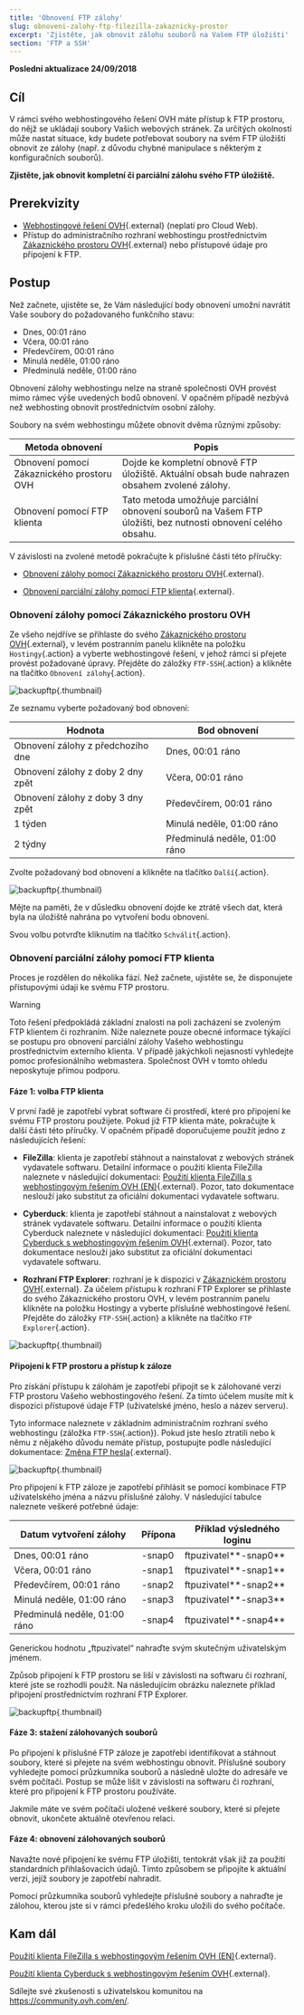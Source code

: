 ```yaml
---
title: 'Obnovení FTP zálohy'
slug: obnoveni-zalohy-ftp-filezilla-zakaznicky-prostor
excerpt: 'Zjistěte, jak obnovit zálohu souborů na Vašem FTP úložišti'
section: 'FTP a SSH'
---
```


**Poslední aktualizace 24/09/2018**

## Cíl

V rámci svého webhostingového řešení OVH máte přístup k FTP prostoru, do nějž se ukládají soubory Vašich webových stránek. Za určitých okolností může nastat situace, kdy budete potřebovat soubory na svém FTP úložišti obnovit ze zálohy (např. z důvodu chybné manipulace s některým z konfiguračních souborů).

**Zjistěte, jak obnovit kompletní či parciální zálohu svého FTP úložiště.**

## Prerekvizity

- [Webhostingové řešení OVH](https://www.ovh.cz/webhosting/){.external} (neplatí pro Cloud Web).
- Přístup do administračního rozhraní webhostingu prostřednictvím [Zákaznického prostoru OVH](https://www.ovh.com/auth/?action=gotomanager){.external} nebo přístupové údaje pro připojení k FTP. 

## Postup

Než začnete, ujistěte se, že Vám následující body obnovení umožní navrátit Vaše soubory do požadovaného funkčního stavu:

- Dnes, 00:01 ráno
- Včera, 00:01 ráno
- Předevčírem, 00:01 ráno
- Minulá neděle, 01:00 ráno
- Předminulá neděle, 01:00 ráno

Obnovení zálohy webhostingu nelze na straně společnosti OVH provést mimo rámec výše uvedených bodů obnovení. V opačném případě nezbývá než webhosting obnovit prostřednictvím osobní zálohy. 

Soubory na svém webhostingu můžete obnovit dvěma různými způsoby:

|Metoda obnovení|Popis|
|---|---|
|Obnovení pomocí Zákaznického prostoru OVH|Dojde ke kompletní obnově FTP úložiště. Aktuální obsah bude nahrazen obsahem zvolené zálohy.|
|Obnovení pomocí FTP klienta|Tato metoda umožňuje parciální obnovení souborů na Vašem FTP úložišti, bez nutnosti obnovení celého obsahu. |

V závislosti na zvolené metodě pokračujte k příslušné části této příručky:

- [Obnovení zálohy pomocí Zákaznického prostoru OVH](https://docs.ovh.com/cz/cs/hosting/obnoveni-zalohy-ftp-filezilla-zakaznicky-prostor/#obnoveni-zalohy-pomoci-zakaznickeho-prostoru-ovh){.external}.

- [Obnovení parciální zálohy pomocí FTP klienta](https://docs.ovh.com/cz/cs/hosting/obnoveni-zalohy-ftp-filezilla-zakaznicky-prostor/#obnoveni-parcialni-zalohy-pomoci-ftp-klienta){.external}.

### Obnovení zálohy pomocí Zákaznického prostoru OVH

Ze všeho nejdříve se přihlaste do svého [Zákaznického prostoru OVH](https://www.ovh.com/auth/?action=gotomanager){.external}, v levém postranním panelu klikněte na položku `Hostingy`{.action} a vyberte webhostingové řešení, v jehož rámci si přejete provést požadované úpravy. Přejděte do záložky `FTP-SSH`{.action} a klikněte na tlačítko `Obnovení zálohy`{.action}.

![backupftp](images/backupftp-step1.png){.thumbnail}

Ze seznamu vyberte požadovaný bod obnovení:

|Hodnota|Bod obnovení|
|---|---|
|Obnovení zálohy z předchozího dne|Dnes, 00:01 ráno|
|Obnovení zálohy z doby 2 dny zpět|Včera, 00:01 ráno|
|Obnovení zálohy z doby 3 dny zpět|Předevčírem, 00:01 ráno|
|1 týden|Minulá neděle, 01:00 ráno|
|2 týdny|Předminulá neděle, 01:00 ráno|

Zvolte požadovaný bod obnovení a klikněte na tlačítko `Další`{.action}. 

![backupftp](images/backupftp-step2.png){.thumbnail}

Mějte na paměti, že v důsledku obnovení dojde ke ztrátě všech dat, která byla na úložiště nahrána po vytvoření bodu obnovení. 

Svou volbu potvrďte kliknutím na tlačítko `Schválit`{.action}.

### Obnovení parciální zálohy pomocí FTP klienta

Proces je rozdělen do několika fází. Než začnete, ujistěte se, že disponujete přístupovými údaji ke svému FTP prostoru. 

> [!warning]
>
> Toto řešení předpokládá základní znalosti na poli zacházení se zvoleným FTP klientem či rozhraním. Níže naleznete pouze obecné informace týkající se postupu pro obnovení parciální zálohy Vašeho webhostingu prostřednictvím externího klienta. V případě jakýchkoli nejasností vyhledejte pomoc profesionálního webmastera. Společnost OVH v tomto ohledu neposkytuje přímou podporu.
>

#### Fáze 1: volba FTP klienta

V první řadě je zapotřebí vybrat software či prostředí, které pro připojení ke svému FTP prostoru použijete. Pokud již FTP klienta máte, pokračujte k další části této příručky. V opačném případě doporučujeme použít jedno z následujících řešení:

- **FileZilla**: klienta je zapotřebí stáhnout a nainstalovat z webových stránek vydavatele softwaru. Detailní informace o použití klienta FileZilla naleznete v následující dokumentaci: [Použití klienta FileZilla s webhostingovým řešením OVH (EN)](https://docs.ovh.com/gb/en/hosting/web_hosting_filezilla_user_guide/){.external}. Pozor, tato dokumentace neslouží jako substitut za oficiální dokumentaci vydavatele softwaru.

- **Cyberduck**: klienta je zapotřebí stáhnout a nainstalovat z webových stránek vydavatele softwaru. Detailní informace o použití klienta Cyberduck naleznete v následující dokumentaci: [Použití klienta Cyberduck s webhostingovým řešením OVH](https://docs.ovh.com/cz/cs/hosting/webhosting_uzivatelska_prirucka_cyberduck_mac/){.external}. Pozor, tato dokumentace neslouží jako substitut za oficiální dokumentaci vydavatele softwaru.

- **Rozhraní FTP Explorer**: rozhraní je k dispozici v [Zákaznickém prostoru OVH](https://www.ovh.com/auth/?action=gotomanager){.external}. Za účelem přístupu k rozhraní FTP Explorer se přihlaste do svého Zákaznického prostoru OVH, v levém postranním panelu klikněte na položku Hostingy a vyberte příslušné  webhostingové řešení. Přejděte do záložky `FTP-SSH`{.action} a klikněte na tlačítko `FTP Explorer`{.action}.

![backupftp](images/backupftp-step3.png){.thumbnail}

#### Připojení k FTP prostoru a přístup k záloze

Pro získání přístupu k zálohám je zapotřebí připojit se k zálohované verzi FTP prostoru Vašeho webhostingového řešení. Za tímto účelem musíte mít k dispozici přístupové údaje FTP (uživatelské jméno, heslo a název serveru).

Tyto informace naleznete v základním administračním rozhraní svého webhostingu (záložka `FTP-SSH`{.action}). Pokud jste heslo ztratili nebo k němu z nějakého důvodu nemáte přístup, postupujte podle následující dokumentace: [Změna FTP hesla](https://docs.ovh.com/cz/cs/hosting/zmena-hesla-ftp/){.external}.

![backupftp](images/backupftp-step4.png){.thumbnail}

Pro připojení k FTP záloze je zapotřebí přihlásit se pomocí kombinace FTP uživatelského jména a názvu příslušné zálohy. V následující tabulce naleznete veškeré potřebné údaje:

|Datum vytvoření zálohy|Přípona|Příklad výsledného loginu|
|---|---|---|
|Dnes, 00:01 ráno|-snap0|ftpuzivatel**-snap0**|
|Včera, 00:01 ráno|-snap1|ftpuzivatel**-snap1**|
|Předevčírem, 00:01 ráno|-snap2|ftpuzivatel**-snap2**|
|Minulá neděle, 01:00 ráno|-snap3|ftpuzivatel**-snap3**|
|Předminulá neděle, 01:00 ráno|-snap4|ftpuzivatel**-snap4**|

Generickou hodnotu „ftpuzivatel“ nahraďte svým skutečným uživatelským jménem. 

Způsob připojení k FTP prostoru se liší v závislosti na softwaru či rozhraní, které jste se rozhodli použít. Na následujícím obrázku naleznete příklad připojení prostřednictvím rozhraní FTP Explorer.

![backupftp](images/backupftp-step5.png){.thumbnail}

#### Fáze 3: stažení zálohovaných souborů

Po připojení k příslušné FTP záloze je zapotřebí identifikovat a stáhnout soubory, které si přejete na svém webhostingu obnovit. Příslušné soubory vyhledejte pomocí průzkumníka souborů a následně uložte do adresáře ve svém počítači. Postup se může lišit v závislosti na softwaru či rozhraní, které pro připojení k FTP prostoru používáte.

Jakmile máte ve svém počítači uložené veškeré soubory, které si přejete obnovit, ukončete aktuálně otevřenou relaci.

#### Fáze 4: obnovení zálohovaných souborů

Navažte nové připojení ke svému FTP úložišti, tentokrát však již za použití standardních přihlašovacích údajů.  Tímto způsobem se připojíte k aktuální verzi, jejíž soubory je zapotřebí nahradit.

 Pomocí průzkumníka souborů vyhledejte příslušné soubory a nahraďte je zálohou, kterou jste si v rámci předešlého kroku uložili do svého počítače.

## Kam dál

[Použití klienta FileZilla s webhostingovým řešením OVH (EN)](https://docs.ovh.com/gb/en/hosting/web_hosting_filezilla_user_guide/){.external}.

[Použití klienta Cyberduck s webhostingovým řešením OVH](https://docs.ovh.com/cz/cs/hosting/webhosting_uzivatelska_prirucka_cyberduck_mac/){.external}.

Sdílejte své zkušenosti s uživatelskou komunitou na <https://community.ovh.com/en/>.
